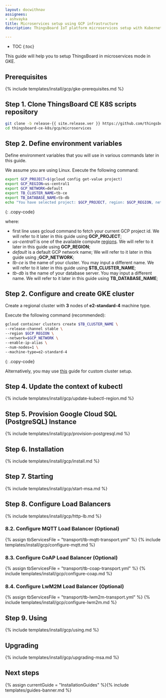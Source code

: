```yaml
---
layout: docwithnav
assignees:
- ashvayka
title: Microservices setup using GCP infrastructure
description: ThingsBoard IoT platform microservices setup with Kubernetes in GKE

---
```


* TOC
{:toc}

This guide will help you to setup ThingsBoard in microservices mode in GKE. 

## Prerequisites

{% include templates/install/gcp/gke-prerequisites.md %}


## Step 1. Clone ThingsBoard CE K8S scripts repository

```bash
git clone -b release-{{ site.release.ver }} https://github.com/thingsboard/thingsboard-ce-k8s.git
cd thingsboard-ce-k8s/gcp/microservices
```

## Step 2. Define environment variables

Define environment variables that you will use in various commands later in this guide.

We assume you are using Linux. Execute the following command:

```bash
export GCP_PROJECT=$(gcloud config get-value project)
export GCP_REGION=us-central1
export GCP_NETWORK=default
export TB_CLUSTER_NAME=tb-ce
export TB_DATABASE_NAME=tb-db
echo "You have selected project: $GCP_PROJECT, region: $GCP_REGION, network: $GCP_NETWORK, cluster: $TB_CLUSTER_NAME and database: $TB_DATABASE_NAME"
```
{: .copy-code}

where:

* first line uses gcloud command to fetch your current GCP project id. We will refer to it later in this guide using **GCP_PROJECT**;
* *us-central1* is one of the available compute [regions](https://cloud.google.com/compute/docs/regions-zones#available). We will refer to it later in this guide using **GCP_REGION**;
* *default* is a default GCP network name; We will refer to it later in this guide using **;GCP_NETWORK**;
* *tb-ce* is the name of your cluster. You may input a different name. We will refer to it later in this guide using **$TB_CLUSTER_NAME**;
* *tb-db* is the name of your database server. You may input a different name. We will refer to it later in this guide using **TB_DATABASE_NAME**;

## Step 2. Configure and create GKE cluster

Create a regional cluster with **3** nodes of **e2-standard-4** machine type.

Execute the following command (recommended):

```bash
gcloud container clusters create $TB_CLUSTER_NAME \
--release-channel stable \
--region $GCP_REGION \
--network=$GCP_NETWORK \
--enable-ip-alias \
--num-nodes=1 \
--machine-type=e2-standard-4
```
{: .copy-code}

Alternatively, you may use [this](https://cloud.google.com/kubernetes-engine/docs/how-to/creating-a-regional-cluster) guide for custom cluster setup.

## Step 4. Update the context of kubectl

{% include templates/install/gcp/update-kubectl-region.md %}

## Step 5. Provision Google Cloud SQL (PostgreSQL) Instance

{% include templates/install/gcp/provision-postgresql.md %}

## Step 6. Installation

{% include templates/install/gcp/install.md %}

## Step 7. Starting

{% include templates/install/gcp/start-msa.md %}

## Step 8. Configure Load Balancers

{% include templates/install/gcp/http-lb.md %}

### 8.2. Configure MQTT Load Balancer (Optional)

{% assign tbServicesFile = "transport/tb-mqtt-transport.yml" %}
{% include templates/install/gcp/configure-mqtt.md %}

### 8.3. Configure CoAP Load Balancer (Optional)

{% assign tbServicesFile = "transport/tb-coap-transport.yml" %}
{% include templates/install/gcp/configure-coap.md %}

### 8.4. Configure LwM2M Load Balancer (Optional)

{% assign tbServicesFile = "transport/tb-lwm2m-transport.yml" %}
{% include templates/install/gcp/configure-lwm2m.md %}

## Step 9. Using

{% include templates/install/gcp/using.md %}

## Upgrading

{% include templates/install/gcp/upgrading-msa.md %}

## Next steps

{% assign currentGuide = "InstallationGuides" %}{% include templates/guides-banner.md %}